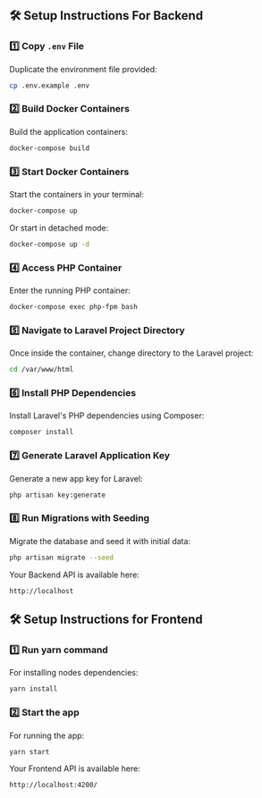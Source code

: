## 🛠️ Setup Instructions For Backend

### 1️⃣ Copy `.env` File

Duplicate the environment file provided:

```bash
cp .env.example .env
```

### 2️⃣ Build Docker Containers

Build the application containers:

```bash
docker-compose build
```

### 3️⃣ Start Docker Containers

Start the containers in your terminal:

```bash
docker-compose up
```

Or start in detached mode:

```bash
docker-compose up -d
```

### 4️⃣ Access PHP Container

Enter the running PHP container:

```bash
docker-compose exec php-fpm bash
```

### 5️⃣ Navigate to Laravel Project Directory

Once inside the container, change directory to the Laravel project:

```bash
cd /var/www/html
```

### 6️⃣ Install PHP Dependencies

Install Laravel's PHP dependencies using Composer:

```bash
composer install
```

### 7️⃣ Generate Laravel Application Key

Generate a new app key for Laravel:

```bash
php artisan key:generate
```

### 8️⃣ Run Migrations with Seeding

Migrate the database and seed it with initial data:

```bash
php artisan migrate --seed
```

Your Backend API is available here: 

```
http://localhost
```

## 🛠️ Setup Instructions for Frontend

### 1️⃣ Run yarn command

For installing nodes dependencies:

```bash
yarn install
```

### 2️⃣ Start the app

For running the app:

```bash
yarn start
```

Your Frontend API is available here: 

```
http://localhost:4200/
```

